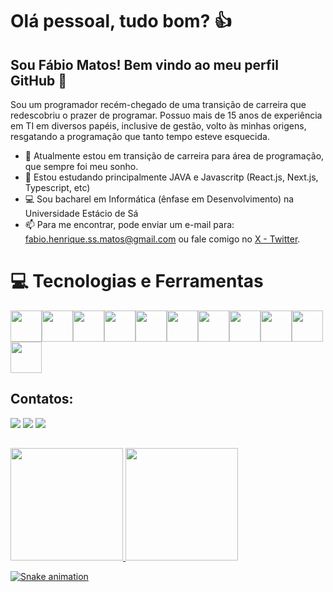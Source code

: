 # Olá pessoal, tudo bom? 👍
## Sou Fábio Matos! Bem vindo ao meu perfil GitHub 👋

Sou um programador recém-chegado de uma transição de carreira que redescobriu o prazer de programar.
Possuo mais de 15 anos de experiência em TI em diversos papéis, inclusive de gestão, volto às minhas origens, resgatando a programação que tanto tempo esteve esquecida. 

- 🔭 Atualmente estou em transição de carreira para área de programação, que sempre foi meu sonho.
- 🌱 Estou estudando principalmente JAVA e Javascritp (React.js, Next.js, Typescript, etc)
- 💻 Sou bacharel em Informática (ênfase em Desenvolvimento) na Universidade Estácio de Sá
- 📫 Para me encontrar, pode enviar um e-mail para: fabio.henrique.ss.matos@gmail.com ou fale comigo no [X - Twitter](https://x.com/gleekrj).

# 💻 Tecnologias e Ferramentas

<img loading="lazy" src="https://cdn.jsdelivr.net/gh/devicons/devicon@latest/icons/java/java-original-wordmark.svg" width="50" height="50"/><img loading="lazy" src="https://cdn.jsdelivr.net/gh/devicons/devicon@latest/icons/javascript/javascript-plain.svg" width="50" height="50" /><img loading="lazy" src="https://cdn.jsdelivr.net/gh/devicons/devicon@latest/icons/react/react-original-wordmark.svg" width="50" height="50" /><img loading="lazy" src="https://cdn.jsdelivr.net/gh/devicons/devicon@latest/icons/html5/html5-original-wordmark.svg" width="50" height="50" /><img loading="lazy" src="https://cdn.jsdelivr.net/gh/devicons/devicon@latest/icons/css3/css3-original-wordmark.svg" width="50" height="50" /><img loading="lazy" src="https://cdn.jsdelivr.net/gh/devicons/devicon@latest/icons/git/git-original.svg" width="50" height="50" /><img loading="lazy" src="https://cdn.jsdelivr.net/gh/devicons/devicon@latest/icons/typescript/typescript-original.svg" width="50" height="50" /><img loading="lazy" src="https://cdn.jsdelivr.net/gh/devicons/devicon@latest/icons/github/github-original-wordmark.svg" width="50" height="50" /><img loading="lazy" src="https://cdn.jsdelivr.net/gh/devicons/devicon@latest/icons/mysql/mysql-original-wordmark.svg" width="50" height="50" /><img loading="lazy" src="https://cdn.jsdelivr.net/gh/devicons/devicon@latest/icons/postgresql/postgresql-original-wordmark.svg" width="50" height="50" /><img loading="lazy" src="https://cdn.jsdelivr.net/gh/devicons/devicon@latest/icons/postman/postman-original.svg" width="50" height="50" />

## Contatos:

<div>
<a href="https://www.linkedin.com/in/fabio-matos" target="_blank"><img loading="lazy" src="https://img.shields.io/badge/-LinkedIn-%230077B5?style=for-the-badge&logo=linkedin&logoColor=white" target="_blank"></a>
<a href = "mailto:fabio.henrique.ss.matos@gmail.com"><img loading="lazy" src="https://img.shields.io/badge/Gmail-D14836?style=for-the-badge&logo=gmail&logoColor=white" target="_blank"></a>
<a href="https://instagram.com/gleekrj" target="_blank"><img loading="lazy" src="https://img.shields.io/badge/-Instagram-%23E4405F?style=for-the-badge&logo=instagram&logoColor=white" target="_blank"></a>
</div>

##
<div>
<a href="https://github.com/gleekrj">
<img loading="lazy" height="180em" src="https://github-readme-stats.vercel.app/api/top-langs/?username=gleekrj&layout=compact&langs_count=7&theme=dracula"/>
<img loading="lazy" height="180em" src="https://github-readme-stats.vercel.app/api?username=gleekrj&show_icons=true&theme=dracula&include_all_commits=true&count_private=true"/>
</div>

![Snake animation](https://github.com/gleekrj/gleekrj/blob/output/github-contribution-grid-snake.svg)


<!--
**gleekrj/gleekrj** is a ✨ _special_ ✨ repository because its `README.md` (this file) appears on your GitHub profile.

Here are some ideas to get you started:

- 🔭 I’m currently working on ...
- 🌱 I’m currently learning ...
- 👯 I’m looking to collaborate on ...
- 🤔 I’m looking for help with ...
- 💬 Ask me about ...
- 📫 How to reach me: ...
- 😄 Pronouns: ...
- ⚡ Fun fact: ...
-->
